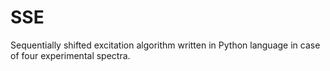 # SSE
Sequentially shifted excitation algorithm written in Python language in case of four experimental spectra.

